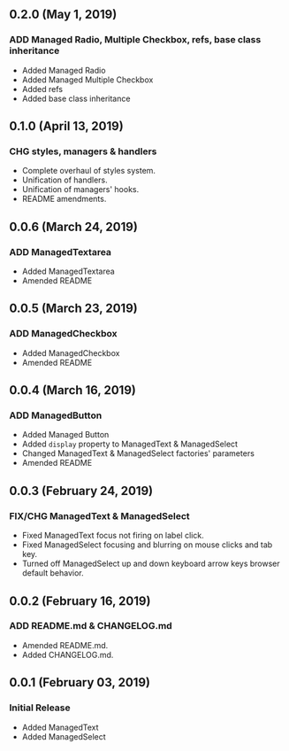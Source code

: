 ## 0.2.0 (May 1, 2019)
### ADD Managed Radio, Multiple Checkbox, refs, base class inheritance
* Added Managed Radio
* Added Managed Multiple Checkbox
* Added refs
* Added base class inheritance

## 0.1.0 (April 13, 2019)
### CHG styles, managers & handlers
* Complete overhaul of styles system.
* Unification of handlers.
* Unification of managers' hooks.
* README amendments.

## 0.0.6 (March 24, 2019)
### ADD ManagedTextarea
* Added ManagedTextarea
* Amended README

## 0.0.5 (March 23, 2019)
### ADD ManagedCheckbox
* Added ManagedCheckbox
* Amended README

## 0.0.4 (March 16, 2019)
### ADD ManagedButton
* Added Managed Button
* Added `display` property to ManagedText & ManagedSelect
* Changed ManagedText & ManagedSelect factories' parameters
* Amended README

## 0.0.3 (February 24, 2019)
### FIX/CHG ManagedText & ManagedSelect
* Fixed ManagedText focus not firing on label click.
* Fixed ManagedSelect focusing and blurring on mouse clicks and tab key.
* Turned off ManagedSelect up and down keyboard arrow keys browser default behavior.

## 0.0.2 (February 16, 2019)
### ADD README.md & CHANGELOG.md
* Amended README.md.
* Added CHANGELOG.md.

## 0.0.1 (February 03, 2019)
### Initial Release
* Added ManagedText
* Added ManagedSelect